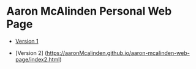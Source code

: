 Aaron McAlinden Personal Web Page
===========================================

+ [Version 1](https://aaronmcalinden.github.io/aaron-mcalinden-web-page/index.html)

+ [Version 2] (https://aaronMcalinden.github.io/aaron-mcalinden-web-page/index2.html)
